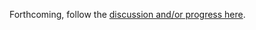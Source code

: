 <!--title:HTTP Transport-->

Forthcoming, follow the [discussion and/or progress here](https://github.com/JasperFx/jasper/issues/108).